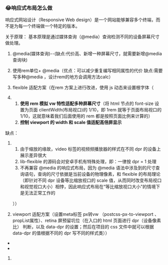 ### 😂响应式布局怎么做

响应式网站设计（Responsive Web design）是一个网站能够兼容多个终端，而不是为每一个终端做一个特定的版本。

关于原理： 基本原理是通过媒体查询（@media）查询检测不同的设备屏幕尺寸做处理。

1. @media(媒体查询)--(缺点:代价高、新增一种屏幕尺寸，就需要新增@media查询块)

2. 使用rem单位+ @media（优点：可以减少重复编写相同属性的代价 缺点:需要写多种@media ，设计rem的地方会调用方法calc）

3.  flexible 适配方案（在rem 方案上进行改进，使用 js 动态来设置根字体（

4. 1.  **使用 rem 模拟 vw 特性适配多种屏幕尺寸**（将 html 节点的 font-size 设置为页面 clientWidth(布局视口)的 1/10，即 1rem 就等于页面布局视口的 1/10，这就意味着我们后面使用的 rem 都是按照页面比例来计算的）
   2.  **控制 viewport 的 width 和 scale 值适配高倍屏显示**

  缺点：

1. 1. 由于缩放的缘故，video 标签的视频频播放器的样式在不同 dpr 的设备上展示差异很大
   2.  lib-flexible 的源码会对安卓手机有特殊处理，即：一律按 dpr = 1 处理
   3. 不再兼容 @media 的响应式布局，因为 @media 语法中涉及到的尺寸查询语句，查询的尺寸依据是当前设备的物理像素，和 flexible 的布局理论（即针对不同 dpr 设备等比缩放视口的 scale 值，从而同时改变布局视口和视觉视口大小）相悖，因此响应式布局在“等比缩放视口大小”的情境下是无法正常工作的

   ））

4. viewport 适配方案（设置meta标签 px转vw （postcss-px-to-viewport 、propList属性）、retina 屏预留坑位（在入口的 html 页面进行 dpr（设备像素比） 判断，以及 data-dpr 的设置；然后在项目的 css 文件中就可以根据 data-dpr 的值根据不同的 dpr 写不同的样式类））



- 

- 

1. 